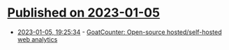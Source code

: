 # [Published on 2023-01-05](index.md)

* [2023-01-05, 19:25:34](https://news.ycombinator.com/item?id=34265127) - [GoatCounter: Open-source hosted/self-hosted web analytics](https://www.goatcounter.com/)
